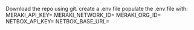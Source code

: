 Download the repo using git.
create a .env file
populate the .env file with:
MERAKI_API_KEY=
MERAKI_NETWORK_ID=
MERAKI_ORG_ID=
NETBOX_API_KEY=
NETBOX_BASE_URL=